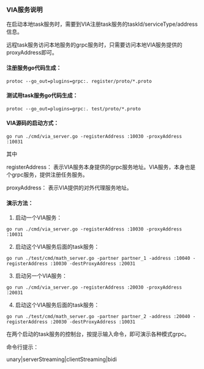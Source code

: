 ### VIA服务说明 

在启动本地task服务时，需要到VIA注册task服务的taskId/serviceType/address信息。

远程task服务访问本地服务的grpc服务时，只需要访问本地VIA服务提供的proxyAddress即可。

#### 注册服务go代码生成：
```
protoc --go_out=plugins=grpc:. register/proto/*.proto
```

#### 测试用task服务go代码生成：
```
protoc --go_out=plugins=grpc:. test/proto/*.proto
```

#### VIA源码的启动方式：
```
go run ./cmd/via_server.go -registerAddress :10030 -proxyAddress :10031
```
其中

registerAddress：
表示VIA服务本身提供的grpc服务地址。VIA服务，本身也是个grpc服务，提供注册任务服务。

proxyAddress：
表示VIA提供的对外代理服务地址。

#### 演示方法：

1. 启动一个VIA服务：
```
go run ./cmd/via_server.go -registerAddress :10030 -proxyAddress :10031
```
2. 启动这个VIA服务后面的task服务：
```
go run ./test/cmd/math_server.go -partner partner_1 -address :10040 -registerAddress :10030 -destProxyAddress :20031
```
3. 启动另一个VIA服务：
```
go run ./cmd/via_server.go -registerAddress :20030 -proxyAddress :20031
```
4. 启动这个VIA服务后面的task服务：
```
go run ./test/cmd/math_server.go -partner partner_2 -address :20040 -registerAddress :20030 -destProxyAddress :10031
```

在两个启动的task服务的控制台，按提示输入命令，即可演示各种模式grpc。

命令行提示：

unary|serverStreaming|clientStreaming|bidi

